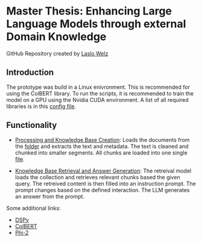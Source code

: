 # Master Thesis: Enhancing Large Language Models through external Domain Knowledge
GitHub Repository created by [Laslo Welz](https://github.com/LasHarry/)

## Introduction

The prototype was build in a Linux enivronment.
This is recommended for using the ColBERT library. To run the scripts, it is recommended to train the model on a GPU using the Nvidia CUDA environment.
A list of all required libraries is in this [config file](conda_env.yml).

## Functionality
* [Processing and Knowledge Base Creation](process_documents.ipynb): Loads the documents from the [folder](research/) and extracts the text and metadata. The text is cleaned and chunked into smaller segments. All chunks are loaded into one single [file](kb/collection1024token.tsv).

* [Knowledge Base Retrieval and Answer Generation](llm_retrieval_agent.ipynb): The retreival model loads the collection and retrieves relevant chunks based the given query. The retreived content is then filled into an instruction prompt. The prompt changes based on the defined interaction. The LLM generates an answer from the prompt.  



Some additional links:
* [DSPy](https://github.com/stanfordnlp/dspy)
* [ColBERT](https://github.com/stanford-futuredata/ColBERT/blob/main/docs/intro.ipynb)
* [Phi-2](https://huggingface.co/microsoft/phi-2)
